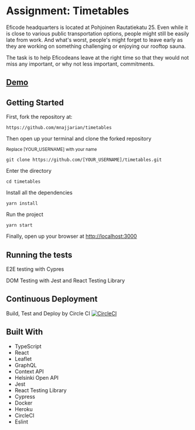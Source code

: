 # Assignment: Timetables

Eficode headquarters is located at Pohjoinen Rautatiekatu 25. Even while it is close to various public transportation options, people might still be easily late from work. And what's worst, people's might forget to leave early as they are working on something challenging or enjoying our rooftop sauna.

The task is to help Eficodeans leave at the right time so that they would not miss any important, or why not less important, commitments.

## [Demo](https://peaceful-dusk-48356.herokuapp.com/)

## Getting Started

First, fork the repository at:

`https://github.com/mnajjarian/timetables`

Then open up your terminal and clone the forked repository

<sub>Replace [YOUR_USERNAME] with your name<sub>

`git clone https://github.com/[YOUR_USERNAME]/timetables.git`

Enter the directory

`cd timetables`

Install all the dependencies

`yarn install`

Run the project

`yarn start`

Finally, open up your browser at [http://localhost:3000](http://localhost:3000)


## Running the tests

E2E testing with Cypres

DOM Testing with Jest and React Testing Library

## Continuous Deployment

Build, Test and Deploy by Circle CI [![CircleCI](https://circleci.com/gh/mnajjarian/timetables.svg?style=svg)](https://circleci.com/gh/mnajjarian/timetables)
## Built With

* TypeScript
* React
* Leaflet
* GraphQL
* Context API
* Helsinki Open API
* Jest
* React Testing Library
* Cypress
* Docker
* Heroku
* CircleCI
* Eslint